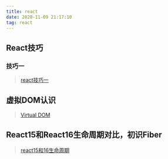 ```yaml
---
title: react
date: 2020-11-09 21:17:10
tag: react
---
```


## React技巧

### 技巧一

> [react技巧一](/react/practice/first "1")

## 虚拟DOM认识

> [Virtual DOM](/react/practice/vdom "虚拟DOM")

## React15和React16生命周期对比，初识Fiber

> [react15和16生命周期](/react/practice/lifeCycle "生命周期")
